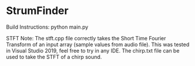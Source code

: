 # StrumFinder

Build Instructions:
  python main.py

STFT Note: The stft.cpp file correctly takes the Short Time Fourier Transform of an input array (sample values from audio file).
           This was tested in Visual Studio 2019, feel free to try in any IDE.  The chirp.txt file can be used to take the STFT of a chirp sound.
